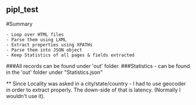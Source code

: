 ## pipl_test

#Summary 

	- Loop over HTML files 
	- Parse them using LXML
	- Extract properties using XPATHs
	- Parse them into JSON object  
	- Keep Statistics of all pages & fields extracted 

###All records can be found under 'out' folder. 
###Statistics - can be found in the 'out' folder under "Statistics.json" 

** Since Locality was asked in a city/state/country - I had to use geocoder in order to extract properly.
The down-side of that is latency. (Normally I wouldn't use it). 
